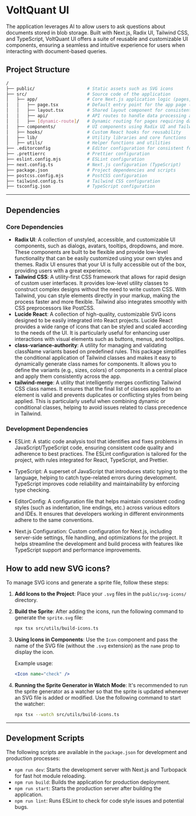 # VoltQuant UI
The application leverages AI to allow users to ask questions about documents stored in blob storage. Built with Next.js, Radix UI, Tailwind CSS, and TypeScript, VoltQuant UI offers a suite of reusable and customizable UI components, ensuring a seamless and intuitive experience for users when interacting with document-based queries.


## Project Structure

```bash
/
├── public/                    # Static assets such as SVG icons
├── src/                       # Source code of the application
│   ├── app/                   # Core Next.js application logic (pages, API routes, app router)
│   │   ├── page.tsx           # Default entry point for the app page (root)
│   │   ├── layout.tsx         # Shared layout component for consistent UI structure
│   │   ├── api/               # API routes to handle data processing and interactions
│   │   ├── [dynamic-route]/   # Dynamic routing for pages requiring data fetching
│   ├── components/            # UI components using Radix UI and Tailwind CSS
│   ├── hooks/                 # Custom React hooks for reusability
│   ├── lib/                   # Utility libraries and core functions
│   ├── utils/                 # Helper functions and utilities
├── .editorconfig              # Editor configuration for consistent formatting
├── .prettierrc                # Prettier configuration
├── eslint.config.mjs          # ESLint configuration
├── next.config.ts             # Next.js configuration (TypeScript)
├── package.json               # Project dependencies and scripts
├── postcss.config.mjs         # PostCSS configuration
├── tailwind.config.ts         # Tailwind CSS configuration
├── tsconfig.json              # TypeScript configuration
```

---

## Dependencies

### Core Dependencies

- **Radix UI**: A collection of unstyled, accessible, and customizable UI components, such as dialogs, avatars, tooltips, dropdowns, and more. These components are built to be flexible and provide low-level functionality that can be easily customized using your own styles and themes. Radix UI ensures that your UI is fully accessible out of the box, providing users with a great experience.
- **Tailwind CSS**: A utility-first CSS framework that allows for rapid design of custom user interfaces. It provides low-level utility classes to construct complex designs without the need to write custom CSS. With Tailwind, you can style elements directly in your markup, making the process faster and more flexible. Tailwind also integrates smoothly with CSS preprocessors like PostCSS.
- **Lucide React**: A collection of high-quality, customizable SVG icons designed to be easily integrated into React projects. Lucide React provides a wide range of icons that can be styled and scaled according to the needs of the UI. It is particularly useful for enhancing user interactions with visual elements such as buttons, menus, and tooltips.
- **class-variance-authority**: A utility for managing and validating className variants based on predefined rules. This package simplifies the conditional application of Tailwind classes and makes it easy to dynamically generate class names for components. It allows you to define the variants (e.g., sizes, colors) of components in a central place and apply them consistently across the app.
- **tailwind-merge**: A utility that intelligently merges conflicting Tailwind CSS class names. It ensures that the final list of classes applied to an element is valid and prevents duplicates or conflicting styles from being applied. This is particularly useful when combining dynamic or conditional classes, helping to avoid issues related to class precedence in Tailwind.

### Development Dependencies

- ESLint: A static code analysis tool that identifies and fixes problems in JavaScript/TypeScript code, ensuring consistent code quality and adherence to best practices. The ESLint configuration is tailored for the project, with rules integrated for React, TypeScript, and Prettier.

- TypeScript: A superset of JavaScript that introduces static typing to the language, helping to catch type-related errors during development. TypeScript improves code reliability and maintainability by enforcing type checking.

- EditorConfig: A configuration file that helps maintain consistent coding styles (such as indentation, line endings, etc.) across various editors and IDEs. It ensures that developers working in different environments adhere to the same conventions.

- Next.js Configuration: Custom configuration for Next.js, including server-side settings, file handling, and optimizations for the project. It helps streamline the development and build process with features like TypeScript support and performance improvements.


## How to add new SVG icons?

To manage SVG icons and generate a sprite file, follow these steps:

1. **Add Icons to the Project**:
   Place your `.svg` files in the `public/svg-icons/` directory.

2. **Build the Sprite**:
   After adding the icons, run the following command to generate the `sprite.svg` file:

   ```bash
   npx tsx src/utils/build-icons.ts
   ```

3. **Using Icons in Components**:
   Use the `Icon` component and pass the name of the SVG file (without the `.svg` extension) as the `name` prop to display the icon.

   Example usage:

   ```jsx
   <Icon name="check" />
   ```

4. **Running the Sprite Generator in Watch Mode**:
   It's recommended to run the sprite generator as a watcher so that the sprite is updated whenever an SVG file is added or modified. Use the following command to start the watcher:

   ```bash
   npx tsx --watch src/utils/build-icons.ts
   ```

---

## Development Scripts

The following scripts are available in the `package.json` for development and production processes:

- `npm run dev`: Starts the development server with Next.js and Turbopack for fast hot module reloading.
- `npm run build`: Builds the application for production deployment.
- `npm run start`: Starts the production server after building the application.
- `npm run lint`: Runs ESLint to check for code style issues and potential bugs.

